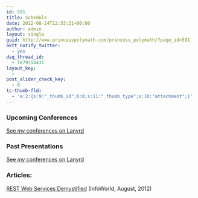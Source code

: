 ```yaml
---
id: 591
title: Schedule
date: 2012-08-24T12:53:21+00:00
author: admin
layout: single
guid: http://www.princesspolymath.com/princess_polymath/?page_id=591
aktt_notify_twitter:
  - yes
dsq_thread_id:
  - 1879358431
layout_key:
  - 
post_slider_check_key:
  - 0
tc-thumb-fld:
  - 'a:2:{s:9:"_thumb_id";b:0;s:11:"_thumb_type";s:10:"attachment";}'
---
```

### 



### Upcoming Conferences

<div class="lanyrd-target-splat">
  <a class="lanyrd-splat lanyrd-context-future lanyrd-number-10 lanyrd-template-detailed " href="http://lanyrd.com/profile/synedra/" rel="me">See my conferences on Lanyrd</a>
</div>

### Past Presentations

<div class="lanyrd-target-splat">
  <a class="lanyrd-splat lanyrd-context-past lanyrd-number-all lanyrd-template-detailed" href="http://lanyrd.com/profile/synedra/" rel="me">See my conferences on Lanyrd</a>
</div>

### Articles:

[REST Web Services Demystified](http://www.infoworld.com/d/application-development/how-rest-web-services-demystified-200342) (InfoWorld, August, 2012)